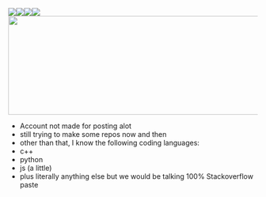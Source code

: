 ![](https://c.tenor.com/GryShD35-psAAAAM/troll-face-creepy-smile.gif)![](https://c.tenor.com/GryShD35-psAAAAM/troll-face-creepy-smile.gif)![](https://c.tenor.com/GryShD35-psAAAAM/troll-face-creepy-smile.gif)![](https://c.tenor.com/GryShD35-psAAAAM/troll-face-creepy-smile.gif) 
   <img src="https://user-images.githubusercontent.com/95445789/144502271-2033a976-e4fe-40d7-ab47-05c96944f320.png" data-canonical-src="https://user-images.githubusercontent.com/95445789/144502271-2033a976-e4fe-40d7-ab47-05c96944f320.png" width="900" height="200" />
   - Account not made for posting alot
   - still trying to make some repos now and then
   - other than that, I know the following coding languages:
   - c++
   - python
   - js (a little)
   - plus literally anything else but we would be talking 100% Stackoverflow paste
